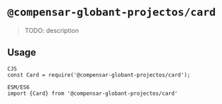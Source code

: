 # `@compensar-globant-projectos/card`

> TODO: description

## Usage

```
CJS
const Card = require('@compensar-globant-projectos/card');

ESM/ES6
import {Card} from '@compensar-globant-projectos/card'
```
